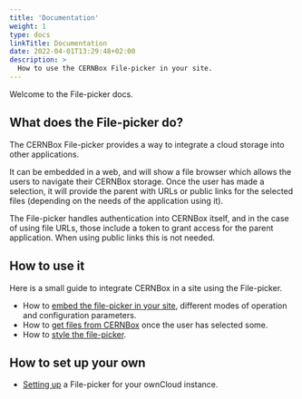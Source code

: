 ```yaml
---
title: 'Documentation'
weight: 1
type: docs
linkTitle: Documentation
date: 2022-04-01T13:29:48+02:00
description: >
  How to use the CERNBox File-picker in your site.
---
```


Welcome to the File-picker docs.

## What does the File-picker do?

The CERNBox File-picker provides a way to integrate a cloud storage into other
applications.

It can be embedded in a web, and will show a file browser which allows the users
to navigate their CERNBox storage. Once the user has made a selection, it will
provide the parent with URLs or public links for the selected files (depending
on the needs of the application using it).

The File-picker handles authentication into CERNBox itself, and in the case of
using file URLs, those include a token to grant access for the parent
application. When using public links this is not needed.

## How to use it

Here is a small guide to integrate CERNBox in a site using the File-picker.

- How to [embed the file-picker in your site](embedding), different modes of
  operation and configuration parameters.
- How to [get files from CERNBox](data) once the user has selected some.
- How to [style the file-picker](style).

## How to set up your own
- [Setting up](setup) a File-picker for your ownCloud instance.
